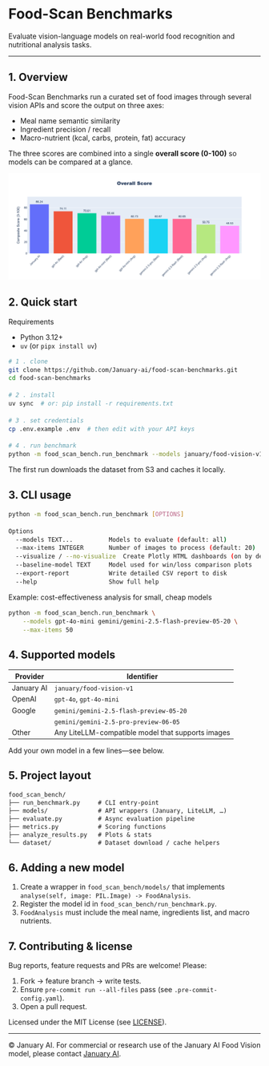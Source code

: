# Food-Scan Benchmarks

Evaluate vision-language models on real-world food recognition and nutritional analysis tasks.

---

## 1. Overview

Food-Scan Benchmarks run a curated set of food images through several vision APIs and score the output on three axes:

- Meal name semantic similarity
- Ingredient precision / recall
- Macro-nutrient (kcal, carbs, protein, fat) accuracy

The three scores are combined into a single **overall score (0-100)** so models can be compared at a glance.

![Overall score](assets/overall.png)

## 2. Quick start

Requirements

- Python 3.12+
- `uv` (or `pipx install uv`)

```bash
# 1 . clone
git clone https://github.com/January-ai/food-scan-benchmarks.git
cd food-scan-benchmarks

# 2 . install
uv sync  # or: pip install -r requirements.txt

# 3 . set credentials
cp .env.example .env  # then edit with your API keys

# 4 . run benchmark
python -m food_scan_bench.run_benchmark --models january/food-vision-v1 gpt-4o
```

The first run downloads the dataset from S3 and caches it locally.

## 3. CLI usage

```bash
python -m food_scan_bench.run_benchmark [OPTIONS]

Options
  --models TEXT...          Models to evaluate (default: all)
  --max-items INTEGER       Number of images to process (default: 20)
  --visualize / --no-visualize  Create Plotly HTML dashboards (on by default)
  --baseline-model TEXT     Model used for win/loss comparison plots
  --export-report           Write detailed CSV report to disk
  --help                    Show full help
```

Example: cost-effectiveness analysis for small, cheap models

```bash
python -m food_scan_bench.run_benchmark \
    --models gpt-4o-mini gemini/gemini-2.5-flash-preview-05-20 \
    --max-items 50
```

## 4. Supported models

| Provider   | Identifier                                        |
| ---------- | ------------------------------------------------- |
| January AI | `january/food-vision-v1`                          |
| OpenAI     | `gpt-4o`, `gpt-4o-mini`                           |
| Google     | `gemini/gemini-2.5-flash-preview-05-20`           |
|            | `gemini/gemini-2.5-pro-preview-06-05`             |
| Other      | Any LiteLLM-compatible model that supports images |

Add your own model in a few lines—see below.

## 5. Project layout

```text
food_scan_bench/
├── run_benchmark.py     # CLI entry-point
├── models/              # API wrappers (January, LiteLLM, …)
├── evaluate.py          # Async evaluation pipeline
├── metrics.py           # Scoring functions
├── analyze_results.py   # Plots & stats
└── dataset/             # Dataset download / cache helpers
```

## 6. Adding a new model

1. Create a wrapper in `food_scan_bench/models/` that implements `analyse(self, image: PIL.Image) -> FoodAnalysis`.
2. Register the model id in `food_scan_bench/run_benchmark.py`.
3. `FoodAnalysis` must include the meal name, ingredients list, and macro nutrients.

## 7. Contributing & license

Bug reports, feature requests and PRs are welcome! Please:

1. Fork → feature branch → write tests.
2. Ensure `pre-commit run --all-files` pass (see `.pre-commit-config.yaml`).
3. Open a pull request.

Licensed under the MIT License (see [LICENSE](LICENSE)).

---

© January AI. For commercial or research use of the January AI Food Vision model, please contact [January AI](https://january.ai).
